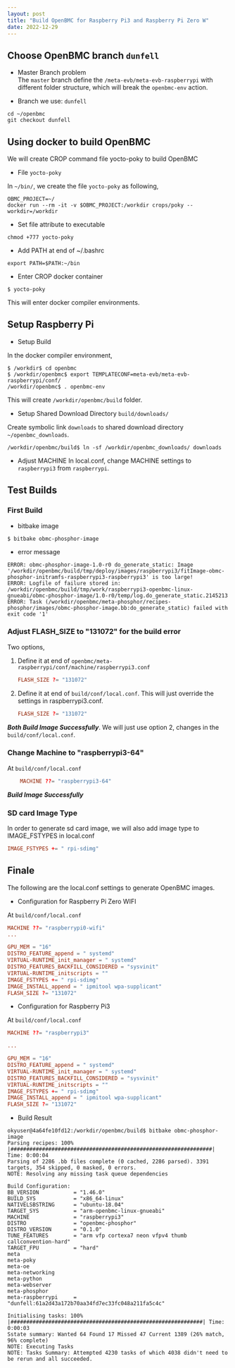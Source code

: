 ```yaml
---
layout: post
title: "Build OpenBMC for Raspberry Pi3 and Raspberry Pi Zero W"
date: 2022-12-29
---
```


## Choose OpenBMC branch `dunfell`

* Master Branch problem  
   The `master` branch define the `/meta-evb/meta-evb-raspberrypi` with different folder structure, which will break the `openbmc-env` action.

* Branch we use: `dunfell`

```console
cd ~/openbmc
git checkout dunfell
```

## Using docker to build OpenBMC

We will create CROP command file yocto-poky to build OpenBMC

* File `yocto-poky`

In `~/bin/`, we create the file `yocto-poky` as following,

```console
OBMC_PROJECT=~/
docker run --rm -it -v $OBMC_PROJECT:/workdir crops/poky --workdir=/workdir
```

* Set file attribute to executable

```console
chmod +777 yocto-poky
```

* Add PATH at end of ~/.bashrc

```.bashrc
export PATH=$PATH:~/bin
```

* Enter CROP docker container

```console
$ yocto-poky
```

This will enter docker compiler environments.

## Setup Raspberry Pi

* Setup Build

In the docker compiler environment,

```console
$ /workdir$ cd openbmc
$ /workdir/openbmc$ export TEMPLATECONF=meta-evb/meta-evb-raspberrypi/conf/
/workdir/openbmc$ . openbmc-env
```

This will create `/workdir/openbmc/build` folder.

* Setup Shared Download Directory `build/downloads/`  

Create symbolic link `downloads` to shared download directory `~/openbmc_downloads`.

```console
/workdir/openbmc/build$ ln -sf /workdir/openbmc_downloads/ downloads
```

* Adjust MACHINE
    In local.conf, change MACHINE settings to `raspberrypi3` from `raspberrypi`.

## Test Builds

### First Build

* bitbake image

```console
$ bitbake obmc-phosphor-image
```

* error message

```console
ERROR: obmc-phosphor-image-1.0-r0 do_generate_static: Image '/workdir/openbmc/build/tmp/deploy/images/raspberrypi3/fitImage-obmc-phosphor-initramfs-raspberrypi3-raspberrypi3' is too large!
ERROR: Logfile of failure stored in: /workdir/openbmc/build/tmp/work/raspberrypi3-openbmc-linux-gnueabi/obmc-phosphor-image/1.0-r0/temp/log.do_generate_static.2145213
ERROR: Task (/workdir/openbmc/meta-phosphor/recipes-phosphor/images/obmc-phosphor-image.bb:do_generate_static) failed with exit code '1'
```

### Adjust FLASH_SIZE to "131072" for the build error

Two options,

1. Define it at end of `openbmc/meta-raspberrypi/conf/machine/raspberrypi3.conf`

    ```conf
    FLASH_SIZE ?= "131072"
    ```

2. Define it at end of `build/conf/local.conf`.  This will just override the settings in raspberrypi3.conf.

    ```conf
    FLASH_SIZE ?= "131072"
    ```

***Both Build Image Successfully***.  We will just use option 2, changes in the `build/conf/local.conf`.


### Change Machine to "raspberrypi3-64"

At `build/conf/local.conf`

```conf
    MACHINE ??= "raspberrypi3-64" 
```

***Build Image Successfully***

### SD card Image Type

In order to generate sd card image, we will also add image type to IMAGE_FSTYPES in local.conf

```conf
IMAGE_FSTYPES += " rpi-sdimg"
```

## Finale

The following are the local.conf settings to generate OpenBMC images.

* Configuration for Raspberry Pi Zero WIFI

At `build/conf/local.conf`

```conf
MACHINE ??= "raspberrypi0-wifi"
...

GPU_MEM = "16"
DISTRO_FEATURE_append = " systemd"
VIRTUAL-RUNTIME_init_manager = " systemd"
DISTRO_FEATURES_BACKFILL_CONSIDERED = "sysvinit"
VIRTUAL-RUNTIME_initscripts = ""
IMAGE_FSTYPES += " rpi-sdimg"
IMAGE_INSTALL_append = " ipmitool wpa-supplicant"
FLASH_SIZE ?= "131072"
```

* Configuration for Raspberry Pi3

At `build/conf/local.conf`

```conf
MACHINE ??= "raspberrypi3"

...

GPU_MEM = "16"
DISTRO_FEATURE_append = " systemd"
VIRTUAL-RUNTIME_init_manager = " systemd"
DISTRO_FEATURES_BACKFILL_CONSIDERED = "sysvinit"
VIRTUAL-RUNTIME_initscripts = ""
IMAGE_FSTYPES += " rpi-sdimg"
IMAGE_INSTALL_append = " ipmitool wpa-supplicant"
FLASH_SIZE ?= "131072"
```

* Build Result

```console
okyuser@4a64fe10fd12:/workdir/openbmc/build$ bitbake obmc-phosphor-image
Parsing recipes: 100% |################################################################| Time: 0:00:04
Parsing of 2286 .bb files complete (0 cached, 2286 parsed). 3391 targets, 354 skipped, 0 masked, 0 errors.
NOTE: Resolving any missing task queue dependencies

Build Configuration:
BB_VERSION           = "1.46.0"
BUILD_SYS            = "x86_64-linux"
NATIVELSBSTRING      = "ubuntu-18.04"
TARGET_SYS           = "arm-openbmc-linux-gnueabi"
MACHINE              = "raspberrypi3"
DISTRO               = "openbmc-phosphor"
DISTRO_VERSION       = "0.1.0"
TUNE_FEATURES        = "arm vfp cortexa7 neon vfpv4 thumb callconvention-hard"
TARGET_FPU           = "hard"
meta                 
meta-poky            
meta-oe              
meta-networking      
meta-python          
meta-webserver       
meta-phosphor        
meta-raspberrypi     = "dunfell:61a2d43a172b70aa34fd7ec33fc048a211fa5c4c"

Initialising tasks: 100% |#############################################################| Time: 0:00:03
Sstate summary: Wanted 64 Found 17 Missed 47 Current 1389 (26% match, 96% complete)
NOTE: Executing Tasks
NOTE: Tasks Summary: Attempted 4230 tasks of which 4038 didn't need to be rerun and all succeeded.
```
